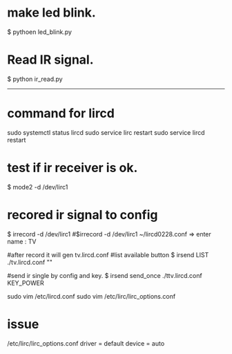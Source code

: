 # make led blink.
$ pythoen led_blink.py

# Read IR signal. 
$ python ir_read.py

-----------------------------------
# command for lircd
sudo systemctl status lircd
sudo service lirc restart
sudo service lircd restart


# test if ir receiver is ok.
$ mode2 -d /dev/lirc1

# recored  ir signal to config
$ irrecord -d /dev/lirc1   #$irrecord -d /dev/lirc1 ~/lircd0228.conf
=> enter name : TV  

#after record it will gen tv.lircd.conf
#list available button 
$ irsend LIST ./tv.lircd.conf ""


#send ir single by config and key. 
$ irsend send_once ./ttv.lircd.conf KEY_POWER


sudo vim /etc/lircd.conf
sudo vim /etc/lirc/lirc_options.conf
 
 
 
 # issue 
/etc/lirc/lirc_options.conf
driver = default 
device = auto 